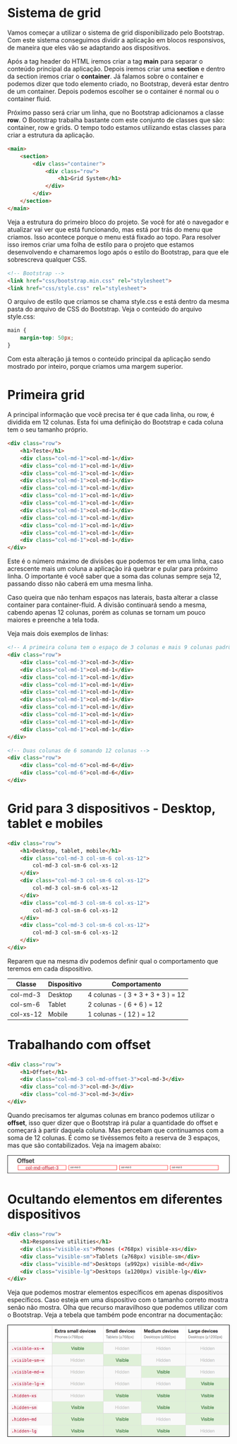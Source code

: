 # Sistema de grid

Vamos começar a utilizar o sistema de grid disponibilizado pelo Bootstrap. Com este sistema conseguimos dividir a aplicação em blocos responsivos, de maneira que eles vão se adaptando aos dispositivos.

Após a tag header do HTML iremos criar a tag **main** para separar o conteúdo principal da aplicação. Depois iremos criar uma **section** e dentro da section iremos criar o **container**. Já falamos sobre o container e podemos dizer que todo elemento criado, no Bootstrap, deverá estar dentro de um container. Depois podemos escolher se o container é normal ou o container fluid.

Próximo passo será criar um linha, que no Bootstrap adicionamos a classe **row**. O Bootstrap trabalha bastante com este conjunto de classes que são: container, row e grids. O tempo todo estamos utilizando estas classes para criar a estrutura da aplicação.

```html
<main>
    <section>
        <div class="container">
            <div class="row">
                <h1>Grid System</h1>
            </div>
        </div>
    </section>
</main>
```

Veja a estrutura do primeiro bloco do projeto. Se você for até o navegador e atualizar vai ver que está funcionando, mas está por trás do menu que criamos. Isso acontece porque o menu está fixado ao topo. Para resolver isso iremos criar uma folha de estilo para o projeto que estamos desenvolvendo e chamaremos logo após o estilo do Bootstrap, para que ele sobrescreva qualquer CSS.

```html
<!-- Bootstrap -->
<link href="css/bootstrap.min.css" rel="stylesheet">
<link href="css/style.css" rel="stylesheet">
```

O arquivo de estilo que criamos se chama style.css e está dentro da mesma pasta do arquivo de CSS do Bootstrap. Veja o conteúdo do arquivo style.css:

```css
main {
    margin-top: 50px;
}
```

Com esta alteração já temos o conteúdo principal da aplicação sendo mostrado por inteiro, porque criamos uma margem superior.

# Primeira grid

A principal informação que você precisa ter é que cada linha, ou row, é dividida em 12 colunas. Esta foi uma definição do Bootstrap e cada coluna tem o seu tamanho próprio.

```html
<div class="row">
    <h1>Teste</h1>
    <div class="col-md-1">col-md-1</div>
    <div class="col-md-1">col-md-1</div>
    <div class="col-md-1">col-md-1</div>
    <div class="col-md-1">col-md-1</div>
    <div class="col-md-1">col-md-1</div>
    <div class="col-md-1">col-md-1</div>
    <div class="col-md-1">col-md-1</div>
    <div class="col-md-1">col-md-1</div>
    <div class="col-md-1">col-md-1</div>
    <div class="col-md-1">col-md-1</div>
    <div class="col-md-1">col-md-1</div>
    <div class="col-md-1">col-md-1</div>
</div>
```

Este é o número máximo de divisões que podemos ter em uma linha, caso acrescente mais um coluna a aplicação irá quebrar e pular para próximo linha. O importante é você saber que a soma das colunas sempre seja 12, passando disso não caberá em uma mesma linha.

Caso queira que não tenham espaços nas laterais, basta alterar a classe container para container-fluid. A divisão continuará sendo a mesma, cabendo apenas 12 colunas, porém as colunas se tornam um pouco maiores e preenche a tela toda.

Veja mais dois exemplos de linhas:

```html
<!-- A primeira coluna tem o espaço de 3 colunas e mais 9 colunas padrões somando 12 -->
<div class="row">
    <div class="col-md-3">col-md-3</div>
    <div class="col-md-1">col-md-1</div>
    <div class="col-md-1">col-md-1</div>
    <div class="col-md-1">col-md-1</div>
    <div class="col-md-1">col-md-1</div>
    <div class="col-md-1">col-md-1</div>
    <div class="col-md-1">col-md-1</div>
    <div class="col-md-1">col-md-1</div>
    <div class="col-md-1">col-md-1</div>
    <div class="col-md-1">col-md-1</div>
</div>
```

```html
<!-- Duas colunas de 6 somando 12 colunas -->
<div class="row">
    <div class="col-md-6">col-md-6</div>
    <div class="col-md-6">col-md-6</div>
</div>
```

# Grid para 3 dispositivos - Desktop, tablet e mobiles

```html
<div class="row">
    <h1>Desktop, tablet, mobile</h1>
    <div class="col-md-3 col-sm-6 col-xs-12">
        col-md-3 col-sm-6 col-xs-12
    </div>
    <div class="col-md-3 col-sm-6 col-xs-12">
        col-md-3 col-sm-6 col-xs-12
    </div>
    <div class="col-md-3 col-sm-6 col-xs-12">
        col-md-3 col-sm-6 col-xs-12
    </div>
    <div class="col-md-3 col-sm-6 col-xs-12">
        col-md-3 col-sm-6 col-xs-12
    </div>
</div>
```

Reparem que na mesma div podemos definir qual o comportamento que teremos em cada dispositivo.

Classe | Dispositivo | Comportamento
--------- | --------------- | ---------------------
col\-md\-3 | Desktop | 4 colunas \- ( 3 + 3 + 3 + 3 ) = 12
col\-sm\-6 | Tablet | 2 colunas \- ( 6 + 6 ) = 12
col\-xs\-12 | Mobile | 1 colunas \- ( 12 ) = 12

# Trabalhando com offset

```html
<div class="row">
    <h1>Offset</h1>
    <div class="col-md-3 col-md-offset-3">col-md-3</div>
    <div class="col-md-3">col-md-3</div>
    <div class="col-md-3">col-md-3</div>
</div>
```

Quando precisamos ter algumas colunas em branco podemos utilizar o **offset**, isso quer dizer que o Bootstrap irá pular a quantidade do offset e começará à partir daquela coluna. Mas percebam que continuamos com a soma de 12 colunas. É como se tivéssemos feito a reserva de 3 espaços, mas que são contabilizados. Veja na imagem abaixo:

![bootstrap_grid_offset](./images/bootstrap_grid_offset.png "bootstrap_grid_offset")

# Ocultando elementos em diferentes dispositivos

```html
<div class="row">
    <h1>Responsive utilities</h1>
    <div class="visible-xs">Phones (<768px) visible-xs</div>
    <div class="visible-sm">Tablets (≥768px) visible-sm</div>
    <div class="visible-md">Desktops (≥992px) visible-md</div>
    <div class="visible-lg">Desktops (≥1200px) visible-lg</div>
</div>
```

Veja que podemos mostrar elementos específicos em apenas dispositivos específicos. Caso esteja em uma dispositivo com o tamanho correto mostra senão não mostra. Olha que recurso maravilhoso que podemos utilizar com o Bootstrap. Veja a tebela que também pode encontrar na documentação:

![bootstrap_grid_visible](./images/bootstrap_grid_visible.png "bootstrap_grid_visible")